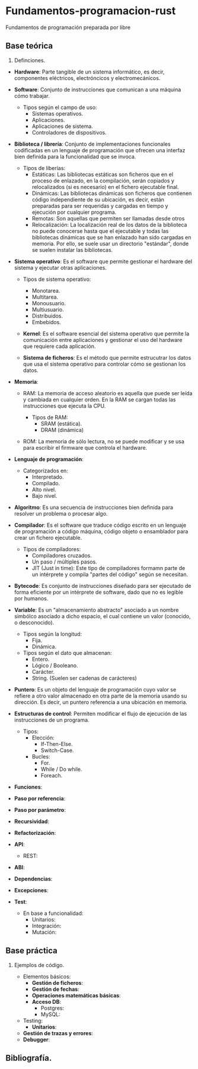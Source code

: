 # Fundamentos-programacion-rust
Fundamentos de programación preparada por libre

## Base teórica

1. Definciones.
- **Hardware**: Parte tangible de un sistema informático, es decir, componentes eléctricos, electróncicos y electromecánicos.


- **Software**: Conjunto de instrucciones que comunican a una máquina cómo trabajar.
    - Tipos según el campo de uso:
      - Sistemas operativos.
      - Aplicaciones.
      - Aplicaciones de sistema.
      - Controladores de dispositivos.


- **Biblioteca / librería**: Conjunto de implementaciones funcionales codificadas en un lenguaje de programación que ofrecen una interfaz bien definida para la funcionalidad que se invoca.
    - Tipos de liberías:
        - Estáticas: Las bibliotecas estáticas son ficheros que en el proceso de enlazado, en la compilación, serán copiados
        y relocalizados (si es necesario) en el fichero ejecutable final.
        - Dinámicas: Las bibliotecas dinámicas son ficheros que contienen código independiente de su ubicación,
        es decir, están preparadas para ser requeridas y cargadas en tiempo y ejecución por cualquier programa.
        - Remotas: Son aquellas que permiten ser llamadas desde otros
        - Relocalización: La localización real de los datos de la biblioteca no puede conocerse hasta que el ejecutable y todas las bibliotecas dinámicas que se han enlazado han sido cargadas en memoria. Por ello, se suele usar un directorio "estándar", donde se suelen instalar las bibliotecas.


- **Sistema operativo**: Es el software que permite gestionar el hardware del sistema y ejecutar otras aplicaciones.
  - Tipos de sistema operativo:
    - Monotarea.
    - Multitarea.
    - Monousuario.
    - Multiusuario.
    - Distribuidos.
    - Embebidos.


  - **Kernel**: Es el software esencial del sistema operativo que permite la comunicación entre aplicaciones y gestionar el
    uso del hardware que requiere cada aplicación.


  - **Sistema de ficheros**: Es el método que permite estrucutrar los datos que usa el sistema operativo para controlar cómo se gestionan los datos.


- **Memoria**:
  - RAM: La memoria de acceso aleatorio es aquella que puede ser leída y cambiada en cualquier orden. En la RAM se cargan todas las instrucciones que ejecuta la CPU.
    - Tipos de RAM:
      -   SRAM (estática).
      -   DRAM (dinámica)

  - ROM: La memoria de sólo lectura, no se puede modificar y se usa para escribir el firmware que controla el hardware.


- **Lenguaje de programación**:
    - Categorizados en:
      - Interpretado.
      - Compilado.
      - Alto nivel.
      - Bajo nivel.


- **Algoritmo**: Es una secuencia de instrucciones bien definida para resolver un problema o procesar algo.


- **Compilador**: Es el software que traduce código escrito en un lenguaje de programación a código máquina, código objeto o ensamblador para crear un fichero ejecutable.
  - Tipos de compiladores:
    - Compiladores cruzados.
    - Un paso / múltiples pasos.
    - JIT (Just in time): Este tipo de compiladores formamn parte de un intérprete y compila "partes del código" según se necesitan.

- **Bytecode**: Es conjunto de instrucciones diseñado para ser ejecutado de forma eficiente por un intérprete de software, dado que no es legible por humanos.


- **Variable**: Es un "almacenamiento abstracto" asociado a un nombre simbólco asociado a dicho espacio, el cual contiene un valor (conocido, o desconocido).
  - Tipos según la longitud:
    - Fija.
    - Dinámica.
  - Tipos según el dato que almacenan:
    - Entero.
    - Lógico / Booleano.
    - Carácter.
    - String. (Suelen ser cadenas de carácteres)

- **Puntero**: Es un objeto del lenguaje de programación cuyo valor se refiere a otro valor almacenado en otra parte de la memoria usando su dirección. Es decir, un puntero referencia a una ubicación en memoria.

- **Estructuras de control**: Permiten modificar el flujo de ejecución de las instrucciones de un programa.
  - Tipos:
    - Elección:
      - If-Then-Else.
      - Switch-Case.
    - Bucles:
      - For.
      - While / Do while.
      - Foreach.


- **Funciones**:


- **Paso por referencia**:


- **Paso por parámetro**:

- **Recursividad**:


- **Refactorización**:


- **API**:
  - REST:


- **ABI**:


- **Dependencias**:



- **Excepciones**:


- **Test**:
  - En base a funcionalidad:
      - Unitarios:
      - Integración:
      - Mutación:

## Base práctica

1. Ejemplos de código.

    - Elementos básicos:
        - **Gestión de ficheros**:
        - **Gestión de fechas**:
        - **Operaciones matemáticas básicas**:
        - **Acceso DB**:
            - Postgres:
            - MySQL:
    - Testing:
        - **Unitarios**:
    - **Gestión de trazas y errores**:
    - **Debugger**:

## Bibliografía.